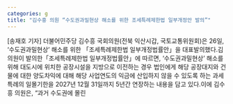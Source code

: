 ```yaml
---
categories: g
title: "김수흥 의원 “수도권과밀현상 해소를 위한 조세특례제한법 일부개정안 발의”"
---
```

[송재호 기자] 더불어민주당 김수흥 국회의원(전북 익산시갑, 국토교통위원회)은 26일, ‘수도권과밀현상’ 해소를 위한 「조세특례제한법 일부개정법률안」을 대표발의했다.김 의원이 발의한「조세특례제한법 일부개정법률안」에 따르면, ‘수도권과밀현상’ 해소를 위해 대도시에 위치한 공장시설을 지방으로 이전하는 경우 법인에게 해당 공장대지와 건물에 대한 양도차익에 대해 해당 사업연도의 익금에 산입하지 않을 수 있도록 하는 과세특례의 일몰기한을 2027년 12월 31일까지 5년간 연장하는 내용을 담고 있다.이에 김수흥 의원은, “과거 수도권에 몰린